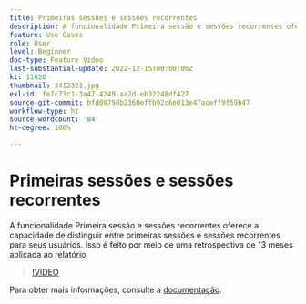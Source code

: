 ```yaml
---
title: Primeiras sessões e sessões recorrentes
description: A funcionalidade Primeira sessão e sessões recorrentes oferece a capacidade de distinguir entre primeiras sessões e sessões recorrentes para seus usuários. Isso é feito por meio de uma retrospectiva de 13 meses aplicada ao relatório.
feature: Use Cases
role: User
level: Beginner
doc-type: Feature Video
last-substantial-update: 2022-12-15T00:00:00Z
kt: 11620
thumbnail: 3412321.jpg
exl-id: fe7c73c1-3a47-4249-aa2d-eb32248df427
source-git-commit: bfd09798b2360effb92c6e013e47aceff9f59b47
workflow-type: ht
source-wordcount: '84'
ht-degree: 100%

---
```


# Primeiras sessões e sessões recorrentes

A funcionalidade Primeira sessão e sessões recorrentes oferece a capacidade de distinguir entre primeiras sessões e sessões recorrentes para seus usuários. Isso é feito por meio de uma retrospectiva de 13 meses aplicada ao relatório.

>[!VIDEO](https://video.tv.adobe.com/v/3412321/?quality=12&learn=on)

Para obter mais informações, consulte a [documentação](https://experienceleague.adobe.com/docs/analytics-platform/using/cja-usecases/data-views/data-views-usecases.html?lang=pt-BR#new-repeat).
